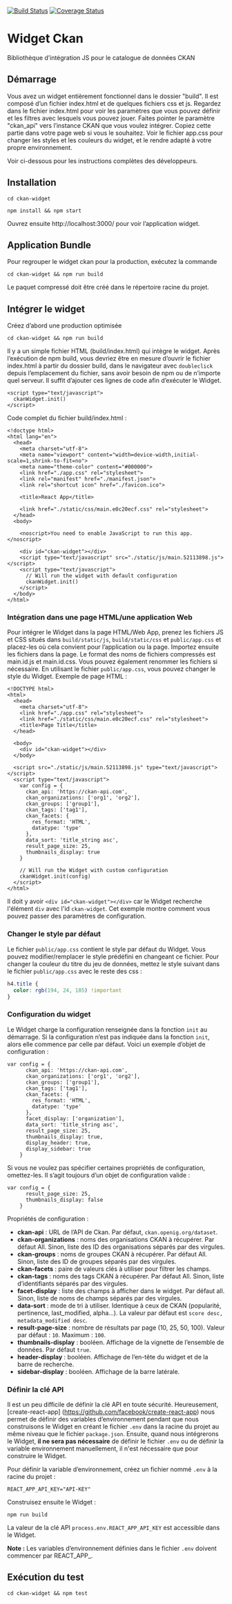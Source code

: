 [![Build Status](https://travis-ci.org/neogeo-technologies/ckan-widget.svg?branch=master)](https://travis-ci.org/neogeo-technologies/ckan-widget)
[![Coverage Status](https://coveralls.io/repos/github/neogeo-technologies/ckan-widget/badge.svg?branch=master)](https://coveralls.io/github/neogeo-technologies/ckan-widget?branch=master)

# Widget Ckan

Bibliothèque d’intégration JS pour le catalogue de données CKAN

## Démarrage

Vous avez un widget entièrement fonctionnel dans le dossier "build". Il est composé d’un fichier index.html et de quelques fichiers css et js. Regardez dans le fichier index.html pour voir les paramètres que vous pouvez définir et les filtres avec lesquels vous pouvez jouer. Faites pointer le paramètre "ckan_api" vers l’instance CKAN que vous voulez intégrer. Copiez cette partie dans votre page web si vous le souhaitez. Voir le fichier app.css pour changer les styles et les couleurs du widget, et le rendre adapté à votre propre environnement.

Voir ci-dessous pour les instructions complètes des développeurs.

## Installation

```
cd ckan-widget

npm install && npm start
```

Ouvrez ensuite http://localhost:3000/ pour voir l’application widget.

## Application Bundle

Pour regrouper le widget ckan pour la production, exécutez la commande
```
cd ckan-widget && npm run build
```

Le paquet compressé doit être créé dans le répertoire racine du projet.

## Intégrer le widget

Créez d’abord une production optimisée
```
cd ckan-widget && npm run build
```

Il y a un simple fichier HTML (build/index.html) qui intègre le widget. Après l’exécution de npm build, vous devriez être en mesure d’ouvrir le fichier index.html à partir du dossier build, dans le navigateur avec `doubleclick` depuis l’emplacement du fichier, sans avoir besoin de npm ou de n’importe quel serveur. Il suffit d’ajouter ces lignes de code afin d’exécuter le Widget.

```
<script type="text/javascript">
  ckanWidget.init()
</script>
```

Code complet du fichier build/index.html :

```
<!doctype html>
<html lang="en">
  <head>
    <meta charset="utf-8">
    <meta name="viewport" content="width=device-width,initial-scale=1,shrink-to-fit=no">
    <meta name="theme-color" content="#000000">
    <link href="./app.css" rel="stylesheet">
    <link rel="manifest" href="./manifest.json">
    <link rel="shortcut icon" href="./favicon.ico">

    <title>React App</title>

    <link href="./static/css/main.e0c20ecf.css" rel="stylesheet">
  </head>
  <body>

    <noscript>You need to enable JavaScript to run this app.</noscript>

    <div id="ckan-widget"></div>
    <script type="text/javascript" src="./static/js/main.52113898.js"></script>
    <script type="text/javascript">
      // Will run the widget with default configuration
      ckanWidget.init()
    </script>
  </body>
</html>
```

### Intégration dans une page HTML/une application Web

Pour intégrer le Widget dans la page HTML/Web App, prenez les fichiers JS et CSS situés dans `build/static/js`, `build/static/css` et `public/app.css` et placez-les où cela convient pour l’application ou la page. Importez ensuite les fichiers dans la page. Le format des noms de fichiers compressés est main.id.js et main.id.css. Vous pouvez également renommer les fichiers si nécessaire. En utilisant le fichier `public/app.css`, vous pouvez changer le style du Widget. Exemple de page HTML :
```
<!DOCTYPE html>
<html>
  <head>
    <meta charset="utf-8">
    <link href="./app.css" rel="stylesheet">
    <link href="./static/css/main.e0c20ecf.css" rel="stylesheet">
    <title>Page Title</title>
  </head>

  <body>
    <div id="ckan-widget"></div>
  </body>

  <script src="./static/js/main.52113898.js" type="text/javascript"></script>
  <script type="text/javascript">
    var config = {
      ckan_api: 'https://ckan-api.com',
      ckan_organizations: ['org1', 'org2'],
      ckan_groups: ['group1'],
      ckan_tags: ['tag1'],
      ckan_facets: {
        res_format: 'HTML',
        datatype: 'type'
      },
      data_sort: 'title_string asc',
      result_page_size: 25,
      thumbnails_display: true
    }

    // Will run the Widget with custom configuration
    ckanWidget.init(config)
  </script>
</html>
```
Il doit y avoir `<div id="ckan-widget"></div>` car le Widget recherche l'élément `div` avec l'id `ckan-widget`.
Cet exemple montre comment vous pouvez passer des paramètres de configuration.

### Changer le style par défaut

Le fichier `public/app.css` contient le style par défaut du Widget. Vous pouvez modifier/remplacer le style prédéfini en changeant ce fichier.
Pour changer la couleur du titre du jeu de données, mettez le style suivant dans le fichier `public/app.css` avec le reste des css :

```css
h4.title {
  color: rgb(194, 24, 185) !important
}
```

### Configuration du widget

Le Widget charge la configuration renseignée dans la fonction `init` au démarrage. Si la configuration n’est pas indiquée dans la fonction `init`, alors elle commence par celle par défaut. Voici un exemple d’objet de configuration :
```
var config = {
      ckan_api: 'https://ckan-api.com',
      ckan_organizations: ['org1', 'org2'],
      ckan_groups: ['group1'],
      ckan_tags: ['tag1'],
      ckan_facets: {
        res_format: 'HTML',
        datatype: 'type'
      },
      facet_display: ['organization'],
      data_sort: 'title_string asc',
      result_page_size: 25,
      thumbnails_display: true,
      display_header: true,
      display_sidebar: true
    }
```

Si vous ne voulez pas spécifier certaines propriétés de configuration, omettez-les. Il s’agit toujours d’un objet de configuration valide :

```
var config = {
      result_page_size: 25,
      thumbnails_display: false
    }
```

Propriétés de configuration :

* **ckan-api** : URL de l’API de Ckan. Par défaut, `ckan.openig.org/dataset`. 
* **ckan-organizations** : noms des organisations CKAN à récupérer. Par défaut All. Sinon, liste des ID des organisations séparés par des virgules.
* **ckan-groups** : noms de groupes CKAN à récupérer. Par défaut All. Sinon, liste des ID de groupes séparés par des virgules. 
* **ckan-facets** : paire de valeurs clés à utiliser pour filtrer les champs. 
* **ckan-tags** : noms des tags CKAN à récupérer. Par défaut All. Sinon, liste d’identifiants séparés par des virgules.
* **facet-display** : liste des champs à afficher dans le widget. Par défaut all. Sinon, liste de noms de champs séparés par des virgules. 
* **data-sort** : mode de tri à utiliser. Identique à ceux de CKAN (popularité, pertinence, last_modified, alpha…). La valeur par défaut est `score desc, metadata_modified desc`. 
* **result-page-size** : nombre de résultats par page (10, 25, 50, 100). Valeur par défaut : `10`. Maximum : `100`. 
* **thumbnails-display** : booléen. Affichage de la vignette de l’ensemble de données. Par défaut `true`. 
* **header-display** : booléen. Affichage de l’en-tête du widget et de la barre de recherche.
* **sidebar-display** : booléen. Affichage de la barre latérale.

### Définir la clé API

Il est un peu difficile de définir la clé API en toute sécurité. Heureusement, [create-react-app] (https://github.com/facebook/create-react-app) nous permet de définir des variables d’environnement pendant que nous construisons le Widget en créant le fichier `.env` dans la racine du projet au même niveau que le fichier `package.json`. Ensuite, quand nous intégrerons le Widget, **il ne sera pas nécessaire** de définir le fichier `.env` ou de définir la variable environnement manuellement, il n'est nécessaire que pour construire le Widget.

Pour définir la variable d’environnement, créez un fichier nommé `.env` à la racine du projet :
```
REACT_APP_API_KEY="API-KEY"
```

Construisez ensuite le Widget :
```
npm run build
```

La valeur de la clé API `process.env.REACT_APP_API_KEY` est accessible dans le Widget.

**Note :** Les variables d’environnement définies dans le fichier `.env` doivent commencer par REACT_APP_.

## Exécution du test

```
cd ckan-widget && npm test
```
